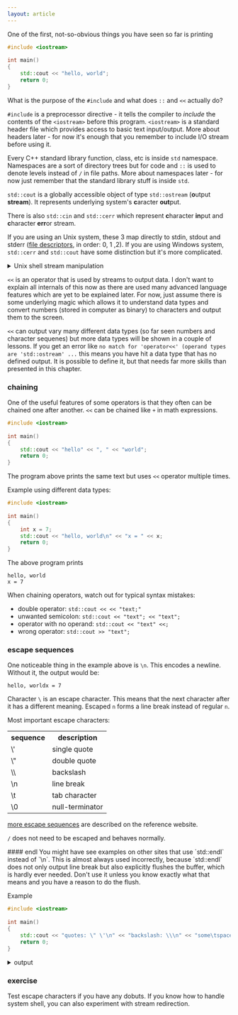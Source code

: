 ```yaml
---
layout: article
---
```


One of the first, not-so-obvious things you have seen so far is printing

```c++
#include <iostream>
 
int main()
{
	std::cout << "hello, world";
	return 0;
}
```

What is the purpose of the `#include` and what does `::` and `<<` actually do?

`#include` is a preprocessor directive - it tells the compiler to *include* the contents of the `<iostream>` before this program. `<iostream>` is a standard header file which provides access to basic text input/output. More about headers later - for now it's enough that you remember to include I/O stream before using it.

Every C++ standard library function, class, etc is inside `std` namespace. Namespaces are a sort of directory trees but for code and `::` is used to denote levels instead of `/` in file paths. More about namespaces later - for now just remember that the standard library stuff is inside `std`.

`std::cout` is a globally accessible object of type `std::ostream` (**o**utput **stream**). It represents underlying system's **c**aracter **out**put.

There is also `std::cin` and `std::cerr` which represent **c**haracter **in**put and **c**haracter **err**or stream.

If you are using an Unix system, these 3 map directly to stdin, stdout and stderr ([file descriptors](https://en.wikipedia.org/wiki/File_descriptor), in order: 0, 1 ,2). If you are using Windows system, `std::cerr` and `std::cout` have some distinction but it's more complicated.

<details>
    <summary>Unix shell stream manipulation</summary>
    <p>Programs in C and C++ using different standard output streams will print to the screen the same way, but their content can be split by stream redirection - see [this SO question](https://stackoverflow.com/questions/818255/in-the-shell-what-does-21-mean). Eg by adding `1>/dev/null` you will see only error prints.</p>
</details>

`<<` is an operator that is used by streams to output data. I don't want to explain all internals of this now as there are used many advanced language features which are yet to be explained later. For now, just assume there is some underlying magic which allows it to understand data types and convert numbers (stored in computer as binary) to characters and output them to the screen.

`<<` can output vary many different data types (so far seen numbers and character sequenes) but more data types will be shown in a couple of lessons. If you get an error like `no match for 'operator<<' (operand types are 'std::ostream' ...` this means you have hit a data type that has no defined output. It is possible to define it, but that needs far more skills than presented in this chapter.

### chaining

One of the useful features of some operators is that they often can be chained one after another. `<<` can be chained like `+` in math expressions.

```c++
#include <iostream>
 
int main()
{
	std::cout << "hello" << ", " << "world";
	return 0;
}
```

The program above prints the same text but uses `<<` operator multiple times.

Example using different data types:

```c++
#include <iostream>
 
int main()
{
	int x = 7;
	std::cout << "hello, world\n" << "x = " << x;
	return 0;
}
```

The above program prints

```
hello, world
x = 7
```

When chaining operators, watch out for typical syntax mistakes:

- double operator: `std::cout << << "text;"`
- unwanted semicolon: `std::cout << "text"; << "text";`
- operator with no operand: `std::cout << "text" <<;`
- wrong operator: `std::cout >> "text";`

### escape sequences

One noticeable thing in the example above is `\n`. This encodes a newline. Without it, the output would be:

```
hello, worldx = 7
```

Character `\` is an escape character. This means that the next character after it has a different meaning. Escaped `n` forms a line break instead of regular `n`.

Most important escape characters:

<div class="table-responsive">
    <table class="table table-bordered table-dark">
        <tbody>
            <tr>
                <th>sequence</th>
                <th>description</th>
            </tr>
            <tr>
                <td>\'</td>
                <td>single quote</td>
            </tr>
            <tr>
                <td>\"</td>
                <td>double quote</td>
            </tr>
            <tr>
                <td>\\</td>
                <td>backslash</td>
            </tr>
            <tr>
                <td>\n</td>
                <td>line break</td>
            </tr>
            <tr>
                <td>\t</td>
                <td>tab character</td>
            </tr>
            <tr>
                <td>\0</td>
                <td>null-terminator</td>
            </tr>
        </tbody>
    </table>
</div>

[more escape sequences](http://en.cppreference.com/w/cpp/language/escape) are described on the reference website.

`/` does not need to be escaped and behaves normally.

<div class="note info">
#### endl
<i class="fas fa-info-circle"></i>
You might have see examples on other sites that use `std::endl` instead of `\n`. This is almost always used incorrectly, because `std::endl` does not only output line break but also explicitly flushes the buffer, which is hardly ever needed. Don't use it unless you know exactly what that means and you have a reason to do the flush.
</div>

Example

```c++
#include <iostream>
 
int main()
{
	std::cout << "quotes: \" \'\n" << "backslash: \\\n" << "some\tspaced\ttext";
	return 0;
}
```

<details>
<summary>output</summary>
<p markdown="block">

~~~
quotes: " '
backslash: \
some	spaced	text
~~~

</p>
</details>

### exercise

Test escape characters if you have any dobuts. If you know how to handle system shell, you can also experiment with stream redirection.